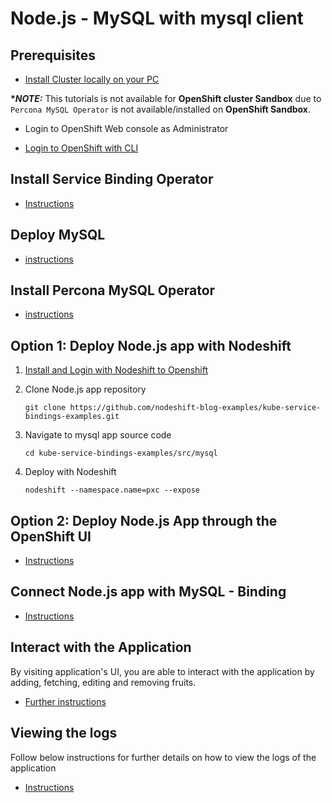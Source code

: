 # Node.js - MySQL with mysql client

## Prerequisites

- [Install Cluster locally on your PC](/README.md#setup-an-openshift-cluster-locally-on-you-pc)

**\*_NOTE:_** This tutorials is not available for **OpenShift cluster Sandbox** due to `Percona MySQL Operator` is not available/installed on **OpenShift Sandbox**.

- Login to OpenShift Web console as Administrator

* [Login to OpenShift with CLI](/README.md#login-to-openshift-with-cli)

## Install Service Binding Operator

- [Instructions](../../README.md#install-service-binding-operator)

## Deploy MySQL

- [instructions](/README.md#deploy-mysql---percona-xtradb-cluster-in-openshift)

## Install Percona MySQL Operator

- [instructions](/README.md#install-percona-distribution-for-mysql-operator)

## Option 1: Deploy Node.js app with Nodeshift

1. [Install and Login with Nodeshift to Openshift](../../README.md#install-nodeshift)
1. Clone Node.js app repository

   ```
   git clone https://github.com/nodeshift-blog-examples/kube-service-bindings-examples.git
   ```

1. Navigate to mysql app source code

   ```
   cd kube-service-bindings-examples/src/mysql
   ```

1. Deploy with Nodeshift
   ```
   nodeshift --namespace.name=pxc --expose
   ```

## Option 2: Deploy Node.js App through the OpenShift UI

- [Instructions](../../README.md#deploy-nodejs-app-from-openshift-ui)

## Connect Node.js app with MySQL - Binding

- [Instructions](../../README.md#connecting-nodejs-app-using-service-binding-operator)

## Interact with the Application

By visiting application's UI, you are able to interact with the application by adding, fetching, editing and removing fruits.

- [Further instructions](../../README.md#interact-with-the-application)

## Viewing the logs

Follow below instructions for further details on how to view the logs of the application

- [Instructions](../../README.md#viewing-logs-of-the-app)
